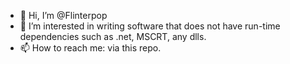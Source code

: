 - 👋 Hi, I’m @Flinterpop
- 👀 I’m interested in writing software that does not have run-time dependencies such as .net, MSCRT, any dlls.
- 📫 How to reach me: via this repo.

<!---
Flinterpop/Flinterpop is a ✨ special ✨ repository because its `README.md` (this file) appears on your GitHub profile.
You can click the Preview link to take a look at your changes.
--->

